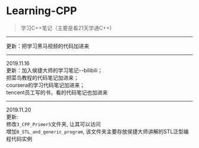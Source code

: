 <!--
 * @Author: sanjayzhong
 * @Github: https://github.com/sanjayzzzhong
 * @Date: 2019-10-09 09:43:41
 -->
# Learning-CPP
> 学习C++笔记（主要是看21天学通C++)

----------------------------
更新：把学习黑马视频的代码加进来

-----------------------------

2019.11.16 <br>
更新：加入侯捷大师的学习笔记--bilibili；<br>
把菜鸟教程的代码笔记加进来；<br>
coursera的学习代码笔记加进来；<br>
tencent员工写的书，看的代码笔记也加进来

---

2019.11.20 <br>
更新: <br>
修改`3_CPP_Primer5`文件夹, 让其可以访问<br>
增加`8_STL_and_generic_program`, 该文件夹主要存放侯捷大师讲解的STL泛型编程代码实例


